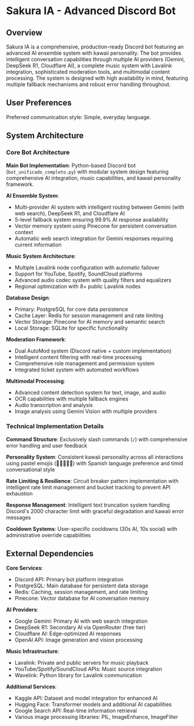 # Sakura IA - Advanced Discord Bot

## Overview

Sakura IA is a comprehensive, production-ready Discord bot featuring an advanced AI ensemble system with kawaii personality. The bot provides intelligent conversation capabilities through multiple AI providers (Gemini, DeepSeek R1, Cloudflare AI), a complete music system with Lavalink integration, sophisticated moderation tools, and multimodal content processing. The system is designed with high availability in mind, featuring multiple fallback mechanisms and robust error handling throughout.

## User Preferences

Preferred communication style: Simple, everyday language.

## System Architecture

### Core Bot Architecture
**Main Bot Implementation**: Python-based Discord bot (`bot_unificado_completo.py`) with modular system design featuring comprehensive AI integration, music capabilities, and kawaii personality framework.

**AI Ensemble System**: 
- Multi-provider AI system with intelligent routing between Gemini (with web search), DeepSeek R1, and Cloudflare AI
- 5-level fallback system ensuring 99.9% AI response availability
- Vector memory system using Pinecone for persistent conversation context
- Automatic web search integration for Gemini responses requiring current information

**Music System Architecture**:
- Multiple Lavalink node configuration with automatic failover
- Support for YouTube, Spotify, SoundCloud platforms
- Advanced audio codec system with quality filters and equalizers
- Regional optimization with 8+ public Lavalink nodes

**Database Design**:
- Primary: PostgreSQL for core data persistence
- Cache Layer: Redis for session management and rate limiting
- Vector Storage: Pinecone for AI memory and semantic search
- Local Storage: SQLite for specific functionality

**Moderation Framework**:
- Dual AutoMod system (Discord native + custom implementation)
- Intelligent content filtering with real-time processing
- Comprehensive role management and permission system
- Integrated ticket system with automated workflows

**Multimodal Processing**:
- Advanced content detection system for text, image, and audio
- OCR capabilities with multiple fallback engines
- Audio transcription and analysis
- Image analysis using Gemini Vision with multiple providers

### Technical Implementation Details
**Command Structure**: Exclusively slash commands (`/`) with comprehensive error handling and user feedback

**Personality System**: Consistent kawaii personality across all interactions using pastel emojis (🌸✨💖🥺💫) with Spanish language preference and timid conversational style

**Rate Limiting & Resilience**: Circuit breaker pattern implementation with intelligent rate limit management and bucket tracking to prevent API exhaustion

**Response Management**: Intelligent text truncation system handling Discord's 2000 character limit with graceful degradation and kawaii error messages

**Cooldown Systems**: User-specific cooldowns (30s AI, 10s social) with administrative override capabilities

## External Dependencies

**Core Services**:
- Discord API: Primary bot platform integration
- PostgreSQL: Main database for persistent data storage
- Redis: Caching, session management, and rate limiting
- Pinecone: Vector database for AI conversation memory

**AI Providers**:
- Google Gemini: Primary AI with web search integration
- DeepSeek R1: Secondary AI via OpenRouter (free tier)
- Cloudflare AI: Edge-optimized AI responses
- OpenAI API: Image generation and vision processing

**Music Infrastructure**:
- Lavalink: Private and public servers for music playback
- YouTube/Spotify/SoundCloud APIs: Music source integration
- Wavelink: Python library for Lavalink communication

**Additional Services**:
- Kaggle API: Dataset and model integration for enhanced AI
- Hugging Face: Transformer models and additional AI capabilities
- Google Search API: Real-time information retrieval
- Various image processing libraries: PIL, ImageEnhance, ImageFilter